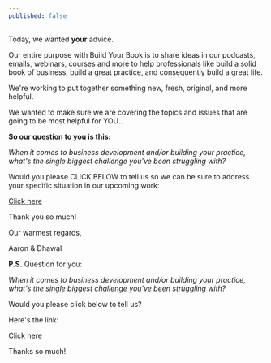 ```yaml
---
published: false
---
```

Today, we wanted **your** advice.

Our entire purpose with Build Your Book is to share ideas in our podcasts, emails, webinars, courses and more to help professionals like build a solid book of business, build a great practice, and consequently build a great life.

We're working to put together something new, fresh, original, and more helpful.

We wanted to make sure we are covering the topics and issues that are going to be most helpful for YOU...

**So our question to you is this:**

_When it comes to business development and/or building your practice, what's the single biggest challenge you've been struggling with?_

Would you please CLICK BELOW to tell us so we can be sure to address your specific situation in our upcoming work:

[Click here](https://tally.so/r/wkgkJw)

Thank you so much!

Our warmest regards,

Aaron & Dhawal

**P.S.** Question for you:

_When it comes to business development and/or building your practice, what's the single biggest challenge you've been struggling with?_

Would you please click below to tell us?

Here's the link:

[Click here](https://tally.so/r/wkgkJw)

Thanks so much!